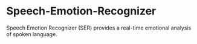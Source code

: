# Speech-Emotion-Recognizer
Speech Emotion Recognizer (SER) provides a real-time emotional analysis of spoken language. 
